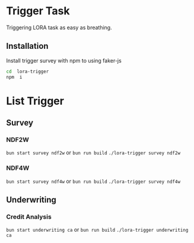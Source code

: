 
# Trigger Task

Triggering LORA task as easy as breathing.

  

## Installation

Install trigger survey with npm to using faker-js

```bash
cd  lora-trigger
npm  i
```

# List Trigger
## Survey
### NDF2W
`bun start survey ndf2w`
or
`bun run build`
`./lora-trigger survey ndf2w`

### NDF4W
`bun start survey ndf4w`
or
`bun run build`
`./lora-trigger survey ndf4w`

## Underwriting
### Credit Analysis
`bun start underwriting ca`
or 
`bun run build`
`./lora-trigger underwriting ca`